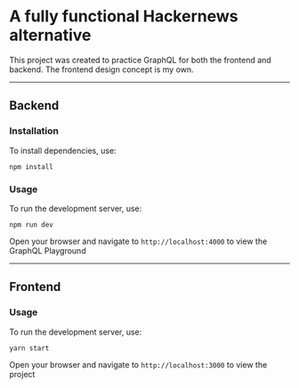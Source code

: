 # A fully functional Hackernews alternative

This project was created to practice GraphQL for both the frontend and backend. The frontend design concept is my own.

---

## Backend

### Installation

To install dependencies, use:

```
npm install
```

### Usage

To run the development server, use:

```
npm run dev
```

Open your browser and navigate to `http://localhost:4000` to view the GraphQL Playground

---

## Frontend

### Usage

To run the development server, use:

```
yarn start
```

Open your browser and navigate to `http://localhost:3000` to view the project